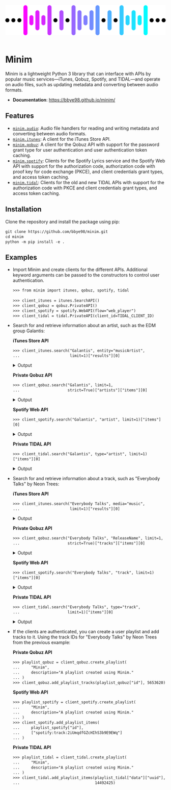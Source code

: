 <picture>
  <source media="(prefers-color-scheme: dark)" 
   srcset="https://raw.githubusercontent.com/bbye98/minim/main/assets/logo_dark.svg">
  <source media="(prefers-color-scheme: light)" 
   srcset="https://raw.githubusercontent.com/bbye98/minim/main/assets/logo_light.svg">
  <img alt="minim logo" 
   src="https://raw.githubusercontent.com/bbye98/minim/main/assets/logo_light.svg">
</picture>
<br></br>

# Minim

Minim is a lightweight Python 3 library that can interface with APIs 
by popular music services—iTunes, Qobuz, Spotify, and TIDAL—and operate 
on audio files, such as updating metadata and converting between audio
formats.

* **Documentation**: https://bbye98.github.io/minim/

## Features

* [`minim.audio`](https://github.com/bbye98/minim/blob/main/src/minim/audio.py):
  Audio file handlers for reading and writing metadata and converting
  between audio formats.
* [`minim.itunes`](https://github.com/bbye98/minim/blob/main/src/minim/itunes.py):
  A client for the iTunes Store API.
* [`minim.qobuz`](https://github.com/bbye98/minim/blob/main/src/minim/qobuz.py):
  A client for the Qobuz API with support for the password grant type 
  for user authentication and user authentication token caching.
* [`minim.spotify`](https://github.com/bbye98/minim/blob/main/src/minim/spotify.py):
  Clients for the Spotify Lyrics service and the Spotify Web API with
  support for the authorization code, authorization code with proof key
  for code exchange (PKCE), and client credentials grant types, and
  access token caching.
* [`minim.tidal`](https://github.com/bbye98/minim/blob/main/src/minim/tidal.py):
  Clients for the old and new TIDAL APIs with support for the 
  authorization code with PKCE and client credentials grant types, and
  access token caching.

## Installation

Clone the repository and install the package using pip:

    git clone https://github.com/bbye98/minim.git
    cd minim
    python -m pip install -e .

## Examples

- Import Minim and create clients for the different APIs. Additional 
  keyword arguments can be passed to the constructors to control user
  authentication.

      >>> from minim import itunes, qobuz, spotify, tidal

      >>> client_itunes = itunes.SearchAPI()
      >>> client_qobuz = qobuz.PrivateAPI()
      >>> client_spotify = spotify.WebAPI(flow="web_player")
      >>> client_tidal = tidal.PrivateAPI(client_id=TIDAL_CLIENT_ID)

- Search for and retrieve information about an artist, such as the EDM 
  group Galantis:

  **iTunes Store API**

      >>> client_itunes.search("Galantis", entity="musicArtist", 
      ...                      limit=1)["results"][0]

  <details>
  <summary>Output</summary>

      {
        "wrapperType": "artist",
        "artistType": "Artist",
        "artistName": "Galantis",
        "artistLinkUrl": "https://music.apple.com/us/artist/galantis/543322169?uo=4",
        "artistId": 543322169,
        "amgArtistId": 2616267,
        "primaryGenreName": "Dance",
        "primaryGenreId": 17
      }

  </details>

  **Private Qobuz API**

      >>> client_qobuz.search("Galantis", limit=1, 
      ...                     strict=True)["artists"]["items"][0]

  <details>
  <summary>Output</summary>

      {
        "picture": "https://static.qobuz.com/images/artists/covers/small/8dcf30e5c8e30281ecbb13b0886426c8.jpg",
        "image": {
          "small": "https://static.qobuz.com/images/artists/covers/small/8dcf30e5c8e30281ecbb13b0886426c8.jpg",
          "medium": "https://static.qobuz.com/images/artists/covers/medium/8dcf30e5c8e30281ecbb13b0886426c8.jpg",
          "large": "https://static.qobuz.com/images/artists/covers/large/8dcf30e5c8e30281ecbb13b0886426c8.jpg",
          "extralarge": "https://static.qobuz.com/images/artists/covers/large/8dcf30e5c8e30281ecbb13b0886426c8.jpg",
          "mega": "https://static.qobuz.com/images/artists/covers/large/8dcf30e5c8e30281ecbb13b0886426c8.jpg"
        },
        "name": "Galantis",
        "slug": "galantis",
        "albums_count": 126,
        "id": 865362
      }
  
  </details>

  **Spotify Web API**

      >>> client_spotify.search("Galantis", "artist", limit=1)["items"][0]

  <details>
  <summary>Output</summary>

      {
        "external_urls": {
          "spotify": "https://open.spotify.com/artist/4sTQVOfp9vEMCemLw50sbu"
        },
        "followers": {
          "href": null,
          "total": 3373205
        },
        "genres": [
          "dance pop",
          "edm",
          "pop",
          "pop dance"
        ],
        "href": "https://api.spotify.com/v1/artists/4sTQVOfp9vEMCemLw50sbu",
        "id": "4sTQVOfp9vEMCemLw50sbu",
        "images": [
          {
            "height": 640,
            "url": "https://i.scdn.co/image/ab6761610000e5eb7bda087d6fb48d481efd3344",
            "width": 640
          },
          {
            "height": 320,
            "url": "https://i.scdn.co/image/ab676161000051747bda087d6fb48d481efd3344",
            "width": 320
          },
          {
            "height": 160,
            "url": "https://i.scdn.co/image/ab6761610000f1787bda087d6fb48d481efd3344",
            "width": 160
          }
        ],
        "name": "Galantis",
        "popularity": 67,
        "type": "artist",
        "uri": "spotify:artist:4sTQVOfp9vEMCemLw50sbu"
      }
  
  </details>

  **Private TIDAL API**
    
      >>> client_tidal.search("Galantis", type="artist", limit=1)["items"][0]

  <details>
  <summary>Output</summary>

      {
        "id": 4676988,
        "name": "Galantis",
        "artistTypes": [
          "ARTIST",
          "CONTRIBUTOR"
        ],
        "url": "http://www.tidal.com/artist/4676988",
        "picture": "a627e21c-60f7-4e90-b2bb-e50b178c4f0b",
        "popularity": 72,
        "artistRoles": [
          {
            "categoryId": -1,
            "category": "Artist"
          },
          {
            "categoryId": 11,
            "category": "Performer"
          },
          {
            "categoryId": 3,
            "category": "Engineer"
          },
          {
            "categoryId": 10,
            "category": "Production team"
          },
          {
            "categoryId": 1,
            "category": "Producer"
          },
          {
            "categoryId": 2,
            "category": "Songwriter"
          }
        ],
        "mixes": {
          "ARTIST_MIX": "000202a7e72fd90d0c0df2ed56ddea"
        }
      }
  
  </details>

- Search for and retrieve information about a track, such as "Everybody Talks" by Neon Trees:

  **iTunes Store API**

      >>> client_itunes.search("Everybody Talks", media="music", 
      ...                      limit=1)["results"][0]

  <details>
  <summary>Output</summary>

      {
        "wrapperType": "track",
        "kind": "song",
        "artistId": 350172836,
        "collectionId": 1443469527,
        "trackId": 1443469581,
        "artistName": "Neon Trees",
        "collectionName": "Picture Show",
        "trackName": "Everybody Talks",
        "collectionCensoredName": "Picture Show",
        "trackCensoredName": "Everybody Talks",
        "artistViewUrl": "https://music.apple.com/us/artist/neon-trees/350172836?uo=4",
        "collectionViewUrl": "https://music.apple.com/us/album/everybody-talks/1443469527?i=1443469581&uo=4",
        "trackViewUrl": "https://music.apple.com/us/album/everybody-talks/1443469527?i=1443469581&uo=4",
        "previewUrl": "https://audio-ssl.itunes.apple.com/itunes-assets/AudioPreview122/v4/5c/29/bf/5c29bf6b-ca2c-4e8b-2be6-c51a282c7dae/mzaf_1255557534804450018.plus.aac.p.m4a",
        "artworkUrl30": "https://is1-ssl.mzstatic.com/image/thumb/Music115/v4/80/e3/95/80e39565-35f9-2496-c6f8-6572490c4a7b/12UMGIM12509.rgb.jpg/30x30bb.jpg",
        "artworkUrl60": "https://is1-ssl.mzstatic.com/image/thumb/Music115/v4/80/e3/95/80e39565-35f9-2496-c6f8-6572490c4a7b/12UMGIM12509.rgb.jpg/60x60bb.jpg",
        "artworkUrl100": "https://is1-ssl.mzstatic.com/image/thumb/Music115/v4/80/e3/95/80e39565-35f9-2496-c6f8-6572490c4a7b/12UMGIM12509.rgb.jpg/100x100bb.jpg",
        "collectionPrice": 6.99,
        "trackPrice": 1.29,
        "releaseDate": "2011-12-19T12:00:00Z",
        "collectionExplicitness": "explicit",
        "trackExplicitness": "explicit",
        "discCount": 1,
        "discNumber": 1,
        "trackCount": 12,
        "trackNumber": 3,
        "trackTimeMillis": 177280,
        "country": "USA",
        "currency": "USD",
        "primaryGenreName": "Alternative",
        "contentAdvisoryRating": "Explicit",
        "isStreamable": true
      }

  </details>

  **Private Qobuz API**

      >>> client_qobuz.search("Everybody Talks", "ReleaseName", limit=1, 
      ...                     strict=True)["tracks"]["items"][0]

  <details>
  <summary>Output</summary>

      {
        "maximum_bit_depth": 16,
        "copyright": "\u2117 2011 UMG Recordings, Inc.",
        "performers": "Justin Meldal-Johnsen, Producer, Guitar, Additional Keyboards, Percussion, Programmer, AssociatedPerformer - Tim Pagnotta, ComposerLyricist - Greg Collins, Engineer, StudioPersonnel - Wesley Seidman, Asst. Recording Engineer, StudioPersonnel - Tyler Glenn, ComposerLyricist - Neon Trees, MainArtist - Matt Wiggers, Asst. Recording Engineer, StudioPersonnel - Bill Bush, Mixer, StudioPersonnel",
        "audio_info": {
          "replaygain_track_peak": 0.999969,
          "replaygain_track_gain": -11.63
        },
        "performer": {
          "name": "Neon Trees",
          "id": 470727
        },
        "album": {
          "image": {
            "small": "https://static.qobuz.com/images/covers/42/54/0060252795442_230.jpg",
            "thumbnail": "https://static.qobuz.com/images/covers/42/54/0060252795442_50.jpg",
            "large": "https://static.qobuz.com/images/covers/42/54/0060252795442_600.jpg"
          },
          "maximum_bit_depth": 16,
          "media_count": 1,
          "artist": {
            "image": null,
            "name": "Neon Trees",
            "id": 470727,
            "albums_count": 42,
            "slug": "neon-trees",
            "picture": null
          },
          "upc": "0060252795442",
          "released_at": 1325372400,
          "label": {
            "name": "Mercury Records",
            "id": 17487,
            "albums_count": 774,
            "supplier_id": 1,
            "slug": "mercury-records"
          },
          "title": "Picture Show",
          "qobuz_id": 5653617,
          "version": null,
          "duration": 2785,
          "parental_warning": true,
          "tracks_count": 11,
          "popularity": 0,
          "genre": {
            "path": [112, 119, 113],
            "color": "#0070ef",
            "name": "Alternative & Indie",
            "id": 113,
            "slug": "alternatif-et-inde"
          },
          "maximum_channel_count": 2,
          "id": "0060252795442",
          "maximum_sampling_rate": 44.1,
          "previewable": true,
          "sampleable": true,
          "displayable": true,
          "streamable": true,
          "streamable_at": 1683529200,
          "downloadable": false,
          "purchasable_at": null,
          "purchasable": false,
          "release_date_original": "2012-01-01",
          "release_date_download": "2012-01-01",
          "release_date_stream": "2012-01-01",
          "release_date_purchase": "2012-01-01",
          "hires": false,
          "hires_streamable": false
        },
        "work": null,
        "composer": {
          "name": "Tyler Glenn",
          "id": 583118
        },
        "isrc": "USUM71119189",
        "title": "Everybody Talks",
        "version": "Album Version",
        "duration": 177,
        "parental_warning": true,
        "track_number": 3,
        "maximum_channel_count": 2,
        "id": 5653620,
        "media_number": 1,
        "maximum_sampling_rate": 44.1,
        "release_date_original": null,
        "release_date_download": null,
        "release_date_stream": null,
        "release_date_purchase": null,
        "purchasable": true,
        "streamable": true,
        "previewable": true,
        "sampleable": true,
        "downloadable": true,
        "displayable": true,
        "purchasable_at": 1683702000,
        "streamable_at": 1683529200,
        "hires": false,
        "hires_streamable": false
      }
  
  </details>

  **Spotify Web API**

      >>> client_spotify.search("Everybody Talks", "track", limit=1)["items"][0]

  <details>
  <summary>Output</summary>

      {
        "album": {
          "album_type": "album",
          "artists": [
            {
              "external_urls": {
                "spotify": "https://open.spotify.com/artist/0RpddSzUHfncUWNJXKOsjy"
              },
              "href": "https://api.spotify.com/v1/artists/0RpddSzUHfncUWNJXKOsjy",
              "id": "0RpddSzUHfncUWNJXKOsjy",
              "name": "Neon Trees",
              "type": "artist",
              "uri": "spotify:artist:0RpddSzUHfncUWNJXKOsjy"
            }
          ],
          "available_markets": [
            "AR", "AU", "AT", "BE", "BO", "BR", "BG", 
            "CA", "CL", "CO", "CR", "CY", "CZ", "DK",
            "DO", "DE", "EC", "EE", "SV", "FI", "FR", 
            "GR", "GT", "HN", "HK", "HU", "IS", "IE", 
            "IT", "LV", "LT", "LU", "MY", "MT", "NL", 
            "NZ", "NI", "NO", "PA", "PY", "PE", "PH", 
            "PL", "PT", "SG", "SK", "ES", "SE", "CH", 
            "TW", "TR", "UY", "US", "GB", "AD", "LI", 
            "MC", "ID", "TH", "VN", "RO", "IL", "ZA", 
            "SA", "AE", "BH", "QA", "OM", "KW", "EG", 
            "TN", "LB", "JO", "PS", "IN", "BY", "KZ", 
            "MD", "UA", "AL", "BA", "HR", "ME", "MK", 
            "RS", "SI", "KR", "BD", "PK", "LK", "GH",
            "KE", "NG", "TZ", "UG", "AG", "AM", "BS", 
            "BB", "BZ", "BT", "BW", "BF", "CV", "CW", 
            "DM", "FJ", "GM", "GD", "GW", "GY", "HT", 
            "JM", "KI", "LS", "LR", "MW", "MV", "ML", 
            "MH", "FM", "NA", "NR", "NE", "PW", "PG", 
            "WS", "ST", "SN", "SC", "SL", "SB", "KN", 
            "LC", "VC", "SR", "TL", "TO", "TT", "TV", 
            "AZ", "BN", "BI", "KH", "CM", "TD", "KM", 
            "GQ", "SZ", "GA", "GN", "KG", "LA", "MO", 
            "MR", "MN", "NP", "RW", "TG", "UZ", "ZW", 
            "BJ", "MG", "MU", "MZ", "AO", "CI", "DJ", 
            "ZM", "CD", "CG", "IQ", "TJ", "VE", "XK"
          ],
          "external_urls": {
            "spotify": "https://open.spotify.com/album/0uRFz92JmjwDbZbB7hEBIr"
          },
          "href": "https://api.spotify.com/v1/albums/0uRFz92JmjwDbZbB7hEBIr",
          "id": "0uRFz92JmjwDbZbB7hEBIr",
          "images": [
            {
              "height": 640,
              "url": "https://i.scdn.co/image/ab67616d0000b2734a6c0376235e5aa44e59d2c2",
              "width": 640
            },
            {
              "height": 300,
              "url": "https://i.scdn.co/image/ab67616d00001e024a6c0376235e5aa44e59d2c2",
              "width": 300
            },
            {
              "height": 64,
              "url": "https://i.scdn.co/image/ab67616d000048514a6c0376235e5aa44e59d2c2",
              "width": 64
            }
          ],
          "name": "Picture Show",
          "release_date": "2012-01-01",
          "release_date_precision": "day",
          "total_tracks": 11,
          "type": "album",
          "uri": "spotify:album:0uRFz92JmjwDbZbB7hEBIr"
        },
        "artists": [
          {
            "external_urls": {
              "spotify": "https://open.spotify.com/artist/0RpddSzUHfncUWNJXKOsjy"
            },
            "href": "https://api.spotify.com/v1/artists/0RpddSzUHfncUWNJXKOsjy",
            "id": "0RpddSzUHfncUWNJXKOsjy",
            "name": "Neon Trees",
            "type": "artist",
            "uri": "spotify:artist:0RpddSzUHfncUWNJXKOsjy"
          }
        ],
        "available_markets": [
          "AR", "AU", "AT", "BE", "BO", "BR", "BG", 
          "CA", "CL", "CO", "CR", "CY", "CZ", "DK",
          "DO", "DE", "EC", "EE", "SV", "FI", "FR", 
          "GR", "GT", "HN", "HK", "HU", "IS", "IE", 
          "IT", "LV", "LT", "LU", "MY", "MT", "NL", 
          "NZ", "NI", "NO", "PA", "PY", "PE", "PH", 
          "PL", "PT", "SG", "SK", "ES", "SE", "CH", 
          "TW", "TR", "UY", "US", "GB", "AD", "LI", 
          "MC", "ID", "TH", "VN", "RO", "IL", "ZA", 
          "SA", "AE", "BH", "QA", "OM", "KW", "EG", 
          "TN", "LB", "JO", "PS", "IN", "BY", "KZ", 
          "MD", "UA", "AL", "BA", "HR", "ME", "MK", 
          "RS", "SI", "KR", "BD", "PK", "LK", "GH",
          "KE", "NG", "TZ", "UG", "AG", "AM", "BS", 
          "BB", "BZ", "BT", "BW", "BF", "CV", "CW", 
          "DM", "FJ", "GM", "GD", "GW", "GY", "HT", 
          "JM", "KI", "LS", "LR", "MW", "MV", "ML", 
          "MH", "FM", "NA", "NR", "NE", "PW", "PG", 
          "WS", "ST", "SN", "SC", "SL", "SB", "KN", 
          "LC", "VC", "SR", "TL", "TO", "TT", "TV", 
          "AZ", "BN", "BI", "KH", "CM", "TD", "KM", 
          "GQ", "SZ", "GA", "GN", "KG", "LA", "MO", 
          "MR", "MN", "NP", "RW", "TG", "UZ", "ZW", 
          "BJ", "MG", "MU", "MZ", "AO", "CI", "DJ", 
          "ZM", "CD", "CG", "IQ", "TJ", "VE", "XK"
        ],
        "disc_number": 1,
        "duration_ms": 177280,
        "explicit": true,
        "external_ids": {
          "isrc": "USUM71119189"
        },
        "external_urls": {
          "spotify": "https://open.spotify.com/track/2iUmqdfGZcHIhS3b9E9EWq"
        },
        "href": "https://api.spotify.com/v1/tracks/2iUmqdfGZcHIhS3b9E9EWq",
        "id": "2iUmqdfGZcHIhS3b9E9EWq",
        "is_local": false,
        "name": "Everybody Talks",
        "popularity": 81,
        "preview_url": null,
        "track_number": 3,
        "type": "track",
        "uri": "spotify:track:2iUmqdfGZcHIhS3b9E9EWq"
      }
  
  </details>

  **Private TIDAL API**
    
      >>> client_tidal.search("Everybody Talks", type="track", 
      ...                     limit=1)["items"][0]

  <details>
  <summary>Output</summary>

      {
        "id": 14492425,
        "title": "Everybody Talks",
        "duration": 177,
        "replayGain": -11.7,
        "peak": 0.999969,
        "allowStreaming": true,
        "streamReady": true,
        "adSupportedStreamReady": true,
        "djReady": true,
        "stemReady": false,
        "streamStartDate": "2012-04-17T00:00:00.000+0000",
        "premiumStreamingOnly": false,
        "trackNumber": 3,
        "volumeNumber": 1,
        "version": null,
        "popularity": 55,
        "copyright": "A Mercury Records Release; \u2117 2011 UMG Recordings, Inc.",
        "url": "http://www.tidal.com/track/14492425",
        "isrc": "USUM71119189",
        "editable": false,
        "explicit": true,
        "audioQuality": "LOSSLESS",
        "audioModes": [
          "STEREO"
        ],
        "mediaMetadata": {
          "tags": [
            "LOSSLESS"
          ]
        },
        "artist": {
          "id": 3665225,
          "name": "Neon Trees",
          "type": "MAIN",
          "picture": "e6f17398-759e-45a0-9673-6ded6811e199"
        },
        "artists": [
          {
            "id": 3665225,
            "name": "Neon Trees",
            "type": "MAIN",
            "picture": "e6f17398-759e-45a0-9673-6ded6811e199"
          }
        ],
        "album": {
          "id": 14492422,
          "title": "Picture Show",
          "cover": "1c2d7c90-034e-485a-be1f-24a669c7e6ee",
          "vibrantColor": "#f8af88",
          "videoCover": null
        },
        "mixes": {
          "TRACK_MIX": "0019768c833a193c29829e5bf473fc"
        }
      }
  
  </details>

- If the clients are authenticated, you can create a user playlist and
  add tracks to it. Using the track IDs for "Everybody Talks" by Neon
  Trees from the previous example:

  **Private Qobuz API**

      >>> playlist_qobuz = client_qobuz.create_playlist(
      ...     "Minim", 
      ...     description="A playlist created using Minim."
      ... )
      >>> client_qobuz.add_playlist_tracks(playlist_qobuz["id"], 5653620)

  **Spotify Web API**

      >>> playlist_spotify = client_spotify.create_playlist(
      ...     "Minim", 
      ...     description="A playlist created using Minim."
      ... )
      >>> client_spotify.add_playlist_items(
      ...     playlist_spotify["id"], 
      ...     ["spotify:track:2iUmqdfGZcHIhS3b9E9EWq"]
      ... )

  **Private TIDAL API**

      >>> playlist_tidal = client_tidal.create_playlist(
      ...     "Minim", 
      ...     description="A playlist created using Minim."
      ... )
      >>> client_tidal.add_playlist_items(playlist_tidal["data"]["uuid"], 
      ...                                 14492425)